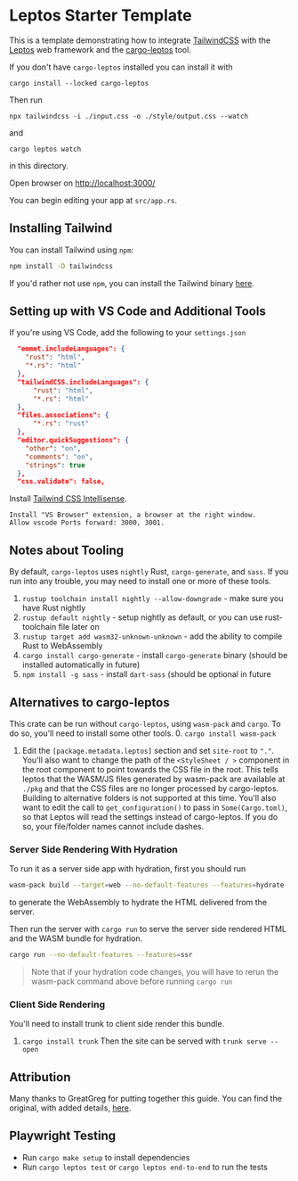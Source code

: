 # Leptos Starter Template

This is a template demonstrating how to integrate [TailwindCSS](https://tailwindcss.com/) with the [Leptos](https://github.com/leptos-rs/leptos) web framework and the [cargo-leptos](https://github.com/akesson/cargo-leptos) tool.

If you don't have `cargo-leptos` installed you can install it with

`cargo install --locked cargo-leptos`

Then run

`npx tailwindcss -i ./input.css -o ./style/output.css --watch`

and

`cargo leptos watch`

in this directory.

Open browser on [http://localhost:3000/](http://localhost:3000/)

You can begin editing your app at `src/app.rs`.

## Installing Tailwind

You can install Tailwind using `npm`:

```bash
npm install -D tailwindcss
```

If you'd rather not use `npm`, you can install the Tailwind binary [here](https://github.com/tailwindlabs/tailwindcss/releases).

## Setting up with VS Code and Additional Tools

If you're using VS Code, add the following to your `settings.json`

```json
  "emmet.includeLanguages": {
    "rust": "html",
    "*.rs": "html"
  },
  "tailwindCSS.includeLanguages": {
      "rust": "html",
      "*.rs": "html"
  },
  "files.associations": {
      "*.rs": "rust"
  },
  "editor.quickSuggestions": {
    "other": "on",
    "comments": "on",
    "strings": true
  },
  "css.validate": false,
```

Install [Tailwind CSS Intellisense](https://marketplace.visualstudio.com/items?itemName=bradlc.vscode-tailwindcss).

    Install "VS Browser" extension, a browser at the right window.
    Allow vscode Ports forward: 3000, 3001.

## Notes about Tooling

By default, `cargo-leptos` uses `nightly` Rust, `cargo-generate`, and `sass`. If you run into any trouble, you may need to install one or more of these tools.

1. `rustup toolchain install nightly --allow-downgrade` - make sure you have Rust nightly
2. `rustup default nightly` - setup nightly as default, or you can use rust-toolchain file later on
3. `rustup target add wasm32-unknown-unknown` - add the ability to compile Rust to WebAssembly
4. `cargo install cargo-generate` - install `cargo-generate` binary (should be installed automatically in future)
5. `npm install -g sass` - install `dart-sass` (should be optional in future

## Alternatives to cargo-leptos

This crate can be run without `cargo-leptos`, using `wasm-pack` and `cargo`. To do so, you'll need to install some other tools.
0. `cargo install wasm-pack`
1. Edit the `[package.metadata.leptos]` section and set `site-root` to `"."`. You'll also want to change the path of the `<StyleSheet / >` component in the root component to point towards the CSS file in the root. This tells leptos that the WASM/JS files generated by wasm-pack are available at `./pkg` and that the CSS files are no longer processed by cargo-leptos. Building to alternative folders is not supported at this time. You'll also want to edit the call to `get_configuration()` to pass in `Some(Cargo.toml)`, so that Leptos will read the settings instead of cargo-leptos. If you do so, your file/folder names cannot include dashes.

### Server Side Rendering With Hydration

To run it as a server side app with hydration, first you should run

```bash
wasm-pack build --target=web --no-default-features --features=hydrate
```

to generate the WebAssembly to hydrate the HTML delivered from the server.

Then run the server with `cargo run` to serve the server side rendered HTML and the WASM bundle for hydration.

```bash
cargo run --no-default-features --features=ssr
```

> Note that if your hydration code changes, you will have to rerun the wasm-pack command above before running
> `cargo run`

### Client Side Rendering

You'll need to install trunk to client side render this bundle.

1. `cargo install trunk`
   Then the site can be served with `trunk serve --open`

## Attribution

Many thanks to GreatGreg for putting together this guide. You can find the original, with added details, [here](https://github.com/leptos-rs/leptos/discussions/125).

## Playwright Testing

- Run `cargo make setup` to install dependencies
- Run `cargo leptos test` or `cargo leptos end-to-end` to run the tests
